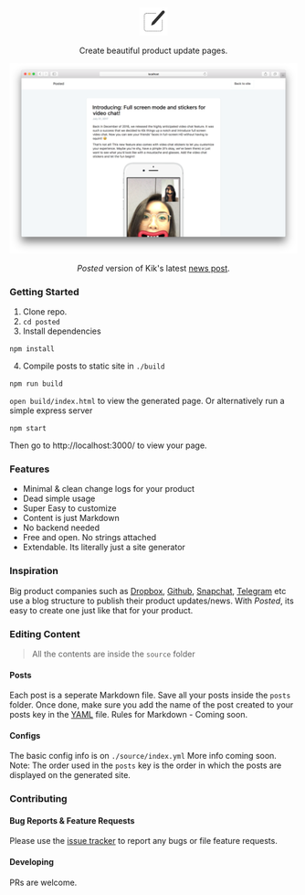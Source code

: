 <p align="center">
  <img src="https://raw.githubusercontent.com/shivkanthb/posted/master/source/images/_logo.png" alt="Posted logo" width="50">
  <br>
</p>
<p align="center">Create beautiful product update pages.</p>

<p align="center"><img src="https://raw.githubusercontent.com/shivkanthb/posted/master/source/images/example-screenshot.png" width=700 alt="Screenshot Example."></p>
<p align="center"><i>Posted</i> version of Kik's latest <a href="http://www.kik.com/blog/introducing-full-screen-mode-and-stickers-for-video-chat/">news post</a>.</p>

### Getting Started

1. Clone repo.
2. `cd posted`
3. Install dependencies 
```
npm install
```
4. Compile posts to static site in `./build`
```
npm run build
```

`open build/index.html` to view the generated page. 
Or alternatively run a simple express server
```
npm start
```
Then go to http://localhost:3000/ to view your page. 

### Features
- Minimal & clean change logs for your product
- Dead simple usage
- Super Easy to customize
- Content is just Markdown
- No backend needed
- Free and open. No strings attached
- Extendable. Its literally just a site generator

### Inspiration
Big product companies such as [Dropbox](https://blogs.dropbox.com/dropbox/category/product-news/), [Github](https://github.com/blog/category/ship), [Snapchat](https://www.snap.com/en-US/news/), [Telegram](https://telegram.org/blog/admin-revolution) etc use a blog structure to publish their product updates/news. With *Posted*, its easy to create one just like that for your product.  

### Editing Content
> All the contents are inside the `source` folder

#### Posts
Each post is a seperate Markdown file. Save all your posts inside the `posts` folder. Once done, make sure you add the name of the post created to your posts key in the [YAML](https://github.com/shivkanthb/posted/blob/master/source/index.yml) file. 
Rules for Markdown - Coming soon. 

#### Configs
The basic config info is on `./source/index.yml`
More info coming soon. 
Note: The order used in the `posts` key is the order in which the posts are displayed on the generated site. 


### Contributing

#### Bug Reports & Feature Requests

Please use the [issue tracker](https://github.com/shivkanthb/posted/issues) to report any bugs or file feature requests.

#### Developing

PRs are welcome. 


